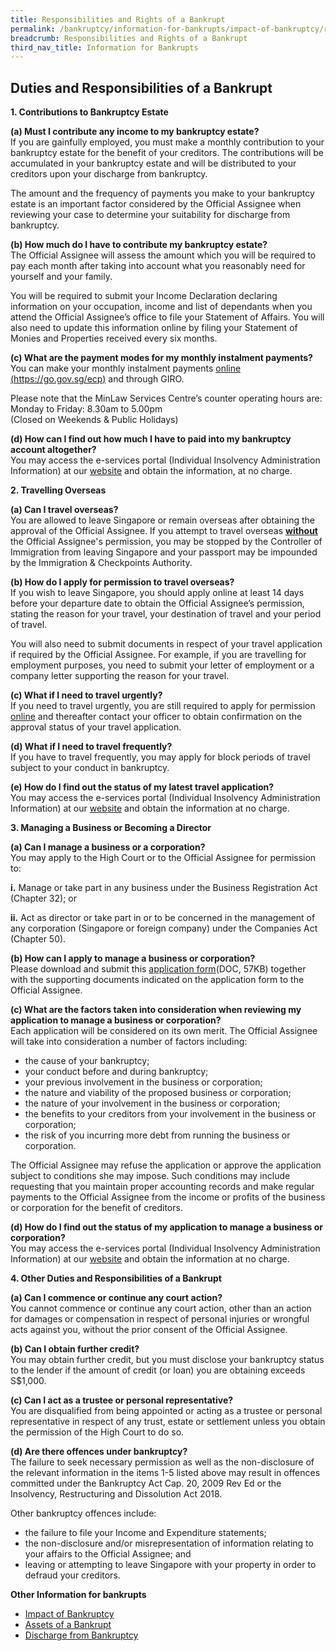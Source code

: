 ```yaml
---
title: Responsibilities and Rights of a Bankrupt
permalink: /bankruptcy/information-for-bankrupts/impact-of-bankruptcy/responsibilities-and-rights/
breadcrumb: Responsibilities and Rights of a Bankrupt
third_nav_title: Information for Bankrupts
---
```

Duties and Responsibilities of a Bankrupt
---

<b>1. Contributions to Bankruptcy Estate</b><br>

<b>(a) Must I contribute any income to my bankruptcy estate?</b> <br>
If you are gainfully employed, you must make a monthly contribution to your bankruptcy estate for the benefit of your creditors. The contributions will be accumulated in your bankruptcy estate and will be distributed to your creditors upon your discharge from bankruptcy. <br>

The amount and the frequency of payments you make to your bankruptcy estate is an important factor considered by the Official Assignee when reviewing your case to determine your suitability for discharge from bankruptcy. <br>

 

<b>(b) How much do I have to contribute my bankruptcy estate?</b> <br>
The Official Assignee will assess the amount which you will be required to pay each month after taking into account what you reasonably need for yourself and your family. <br>

You will be required to submit your Income Declaration declaring information on your occupation, income and list of dependants when you attend the Official Assignee’s office to file your Statement of Affairs. You will also need to update this information online by filing your Statement of Monies and Properties received every six months. <br>

 

<b>(c) What are the payment modes for my monthly instalment payments?</b><br>
You can make your monthly instalment payments [online](https://go.gov.sg/ecp) [(https://go.gov.sg/ecp)](https://go.gov.sg/ecp) and through GIRO. <br>


Please note that the MinLaw Services Centre’s counter operating hours are: <br>
Monday to Friday: 8.30am to 5.00pm <br>
(Closed on Weekends &amp; Public Holidays) <br>

<b>(d) How can I find out how much I have to paid into my bankruptcy account altogether?</b> <br>
You may access the e-services portal (Individual Insolvency Administration Information) at our [website](https://www.mlaw.gov.sg/eservices/io/) and obtain the information, at no charge.

<b>2. Travelling Overseas</b> <br>

<b>(a) Can I travel overseas? </b> <br>
You are allowed to leave Singapore or remain overseas after obtaining the approval of the Official Assignee. If you attempt to travel overseas <u><b>without</b></u> the Official Assignee's permission, you may be stopped by the Controller of Immigration from leaving Singapore and your passport may be impounded by the Immigration &amp; Checkpoints Authority.<br>

<b>(b) How do I apply for permission to travel overseas?</b><br>
If you wish to leave Singapore, you should apply online at least 14 days before your departure date to obtain the Official Assignee’s permission, stating the reason for your travel, your destination of travel and your period of travel.<br>

You will also need to submit documents in respect of your travel application if required by the Official Assignee. For example, if you are travelling for employment purposes, you need to submit your letter of employment or a company letter supporting the reason for your travel.

<b>(c) What if I need to travel urgently?</b> <br>
If you need to travel urgently, you are still required to apply for permission [online](https://www.mlaw.gov.sg/eservices/io/) and thereafter contact your officer to obtain confirmation on the approval status of your travel application. <br>

<b>(d) What if I need to travel frequently?</b> <br>
If you have to travel frequently, you may apply for block periods of travel subject to your conduct in bankruptcy. <br>

<b>(e) How do I find out the status of my latest travel application?</b> <br>
You may access the e-services portal (Individual Insolvency Administration Information) at our [website](https://www.mlaw.gov.sg/eservices/io/) and obtain the information at no charge. <br>

<b>3. Managing a Business or Becoming a Director</b> <br>

<b>(a) Can I manage a business or a corporation?</b> <br>
You may apply to the High Court or to the Official Assignee for permission to:

 

**i.**     Manage or take part in any business under the Business Registration Act (Chapter 32); or

 

**ii.**     Act as director or take part in or to be concerned in the management of any corporation (Singapore or foreign company) under the Companies Act (Chapter 50).

 

<b>(b) How can I apply to manage a business or corporation?</b> <br>
Please download and submit this [application form](/files/linkclickf1c2.doc)(DOC, 57KB) together with the supporting documents indicated on the application form to the Official Assignee.

<b>(c) What are the factors taken into consideration when reviewing my application to manage a business or corporation?</b> <br>
Each application will be considered on its own merit. The Official Assignee will take into consideration a number of factors including: 

* the cause of your bankruptcy;
* your conduct before and during bankruptcy;
* your previous involvement in the business or corporation;
* the nature and viability of the proposed business or corporation;
* the nature of your involvement in the business or corporation;
* the benefits to your creditors from your involvement in the business or corporation;
* the risk of you incurring more debt from running the business or corporation.
 



The Official Assignee may refuse the application or approve the application subject to conditions she may impose. Such conditions may include requesting that you maintain proper accounting records and make regular payments to the Official Assignee from the income or profits of the business or corporation for the benefit of creditors. <br>
 
 

<b>(d) How do I find out the status of my application to manage a business or corporation?</b> <br>
You may access the e-services portal (Individual Insolvency Administration Information) at our [website](https://www.mlaw.gov.sg/eservices/io/) and obtain the information at no charge. <br>



<b>4. Other Duties and Responsibilities of a Bankrupt</b> <br>

<b>(a) Can I commence or continue any court action? </b><br>
You cannot commence or continue any court action, other than an action for damages or compensation in respect of personal injuries or wrongful acts against you, without the prior consent of the Official Assignee.

<b>(b) Can I obtain further credit?</b> <br>
You may obtain further credit, but you must disclose your bankruptcy status to the lender if the amount of credit (or loan) you are obtaining exceeds S$1,000.

<b>(c) Can I act as a trustee or personal representative? </b><br>
You are disqualified from being appointed or acting as a trustee or personal representative in respect of any trust, estate or settlement unless you obtain the permission of the High Court to do so.

<b>(d) Are there offences under bankruptcy?</b> <br>
The failure to seek necessary permission as well as the non-disclosure of the relevant information in the items 1-5 listed above may result in offences committed under the         Bankruptcy Act Cap. 20, 2009 Rev Ed or the Insolvency, Restructuring and Dissolution Act 2018.

Other bankruptcy offences include:
* the failure to file your Income and Expenditure statements;
* the non-disclosure and/or misrepresentation of information relating to your affairs to the Official Assignee; and
* leaving or attempting to leave Singapore with your property in order to defraud your creditors.
 

<b>Other Information for bankrupts</b><br>
* [Impact of Bankruptcy](/bankruptcy/information-for-bankrupts/impact-of-bankruptcy/) <br> 
* [Assets of a Bankrupt](/bankruptcy/information-for-bankrupts/assets-of-a-bankrupt/) <br> 
* [Discharge from Bankruptcy](/bankruptcy/information-for-bankrupts/discharge-from-bankruptcy/) <br>